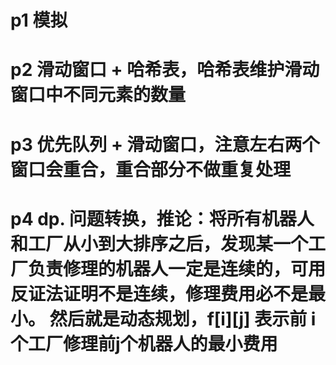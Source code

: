 # p1 模拟
# p2 滑动窗口 + 哈希表，哈希表维护滑动窗口中不同元素的数量
# p3 优先队列 + 滑动窗口，注意左右两个窗口会重合，重合部分不做重复处理
# p4 dp. 问题转换，推论：将所有机器人和工厂从小到大排序之后，发现某一个工厂负责修理的机器人一定是连续的，可用反证法证明不是连续，修理费用必不是最小。 然后就是动态规划，f[i][j] 表示前 i 个工厂修理前j个机器人的最小费用